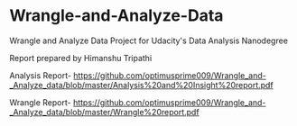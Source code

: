 # Wrangle-and-Analyze-Data
Wrangle and Analyze Data Project for Udacity's Data Analysis Nanodegree

Report prepared by
Himanshu Tripathi

Analysis Report-
https://github.com/optimusprime009/Wrangle_and-_Analyze_data/blob/master/Analysis%20and%20Insight%20report.pdf

Wrangle Report-
https://github.com/optimusprime009/Wrangle_and-_Analyze_data/blob/master/Wrangle%20report.pdf

